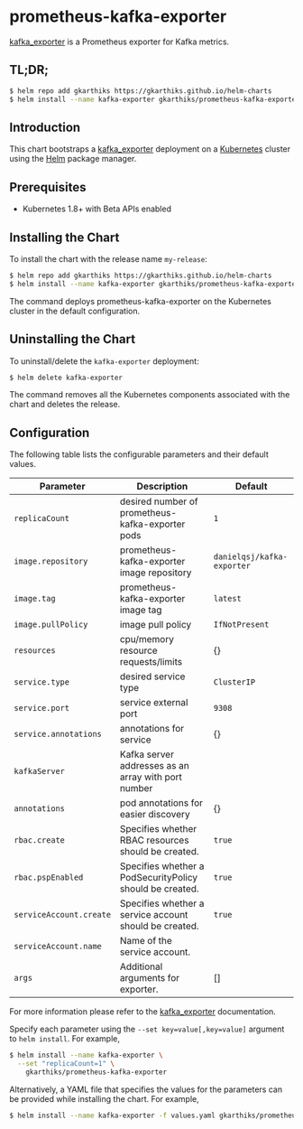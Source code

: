 # prometheus-kafka-exporter

[kafka_exporter](https://github.com/danielqsj/kafka_exporter) is a Prometheus exporter for Kafka metrics.

## TL;DR;

```bash
$ helm repo add gkarthiks https://gkarthiks.github.io/helm-charts
$ helm install --name kafka-exporter gkarthiks/prometheus-kafka-exporter
```

## Introduction

This chart bootstraps a [kafka_exporter](https://github.com/danielqsj/kafka_exporter) deployment on a [Kubernetes](http://kubernetes.io) cluster using the [Helm](https://helm.sh) package manager.

## Prerequisites

- Kubernetes 1.8+ with Beta APIs enabled

## Installing the Chart

To install the chart with the release name `my-release`:

```bash
$ helm repo add gkarthiks https://gkarthiks.github.io/helm-charts
$ helm install --name kafka-exporter gkarthiks/prometheus-kafka-exporter
```

The command deploys prometheus-kafka-exporter on the Kubernetes cluster in the default configuration.

## Uninstalling the Chart

To uninstall/delete the `kafka-exporter` deployment:

```bash
$ helm delete kafka-exporter
```

The command removes all the Kubernetes components associated with the chart and deletes the release.

## Configuration

The following table lists the configurable parameters and their default values.

| Parameter              | Description                                         | Default                   |
| ---------------------- | --------------------------------------------------- | ------------------------- |
| `replicaCount`         | desired number of prometheus-kafka-exporter pods    | `1`                       |
| `image.repository`     | prometheus-kafka-exporter image repository          | `danielqsj/kafka-exporter`|
| `image.tag`            | prometheus-kafka-exporter image tag                 | `latest`                  |
| `image.pullPolicy`     | image pull policy                                   | `IfNotPresent`            |
| `resources`            | cpu/memory resource requests/limits                 | {}                        |
| `service.type`         | desired service type                                | `ClusterIP`               |
| `service.port`         | service external port                               | `9308`                    |
| `service.annotations`  | annotations for service                             | {}                        |
| `kafkaServer`          | Kafka server addresses as an array with port number |                           |
| `annotations`          | pod annotations for easier discovery                | {}                        |
| `rbac.create`           | Specifies whether RBAC resources should be created.| `true`                    |
| `rbac.pspEnabled`       | Specifies whether a PodSecurityPolicy should be created.| `true`               |
| `serviceAccount.create` | Specifies whether a service account should be created.| `true`                 |
| `serviceAccount.name`   | Name of the service account.|                                                  |
| `args`                  | Additional arguments for exporter.                 | []                        |

For more information please refer to the [kafka_exporter](https://github.com/danielqsj/kafka_exporter) documentation.

Specify each parameter using the `--set key=value[,key=value]` argument to `helm install`. For example,

```bash
$ helm install --name kafka-exporter \
  --set "replicaCount=1" \
    gkarthiks/prometheus-kafka-exporter
```

Alternatively, a YAML file that specifies the values for the parameters can be provided while installing the chart. For example,

```bash
$ helm install --name kafka-exporter -f values.yaml gkarthiks/prometheus-kafka-exporter
```

